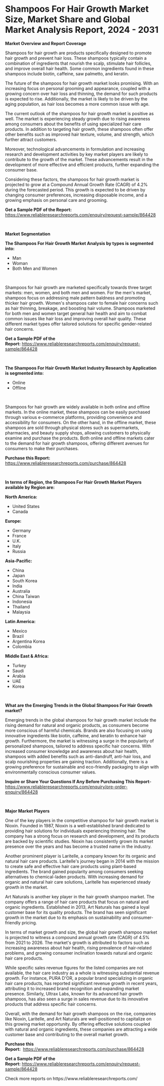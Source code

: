 <p><h1>Shampoos For Hair Growth Market Size, Market Share and Global Market Analysis Report, 2024 - 2031</h1></p><p><strong>Market Overview and Report Coverage</strong></p>
<p><p>Shampoos for hair growth are products specifically designed to promote hair growth and prevent hair loss. These shampoos typically contain a combination of ingredients that nourish the scalp, stimulate hair follicles, and improve overall hair health. Some common ingredients found in these shampoos include biotin, caffeine, saw palmetto, and keratin.</p><p>The future of the shampoos for hair growth market looks promising. With an increasing focus on personal grooming and appearance, coupled with a growing concern over hair loss and thinning, the demand for such products is expected to rise. Additionally, the market is likely to be driven by the aging population, as hair loss becomes a more common issue with age.</p><p>The current outlook of the shampoos for hair growth market is positive as well. The market is experiencing steady growth due to rising awareness among consumers about the benefits of using specialized hair care products. In addition to targeting hair growth, these shampoos often offer other benefits such as improved hair texture, volume, and strength, which further attract customers.</p><p>Moreover, technological advancements in formulation and increasing research and development activities by key market players are likely to contribute to the growth of the market. These advancements result in the development of more effective and efficient products, further expanding the consumer base.</p><p>Considering these factors, the shampoos for hair growth market is projected to grow at a Compound Annual Growth Rate (CAGR) of 4.2% during the forecasted period. This growth is expected to be driven by changing consumer preferences, increasing disposable income, and a growing emphasis on personal care and grooming.</p></p>
<p><strong>Get a Sample PDF of the Report:</strong> <a href="https://www.reliableresearchreports.com/enquiry/request-sample/864428">https://www.reliableresearchreports.com/enquiry/request-sample/864428</a></p>
<p>&nbsp;</p>
<p><strong>Market Segmentation</strong></p>
<p><strong>The Shampoos For Hair Growth Market Analysis by types is segmented into:</strong></p>
<p><ul><li>Man</li><li>Woman</li><li>Both Men and Women</li></ul></p>
<p>&nbsp;</p>
<p><p>Shampoos for hair growth are marketed specifically towards three target markets: men, women, and both men and women. For the men's market, shampoos focus on addressing male pattern baldness and promoting thicker hair growth. Women's shampoos cater to female hair concerns such as hair thinning, breakage, and boosting hair volume. Shampoos marketed for both men and women target general hair health and aim to combat common issues like hair loss and improving overall hair quality. These different market types offer tailored solutions for specific gender-related hair concerns.</p></p>
<p><strong>Get a Sample PDF of the Report:</strong>&nbsp;<a href="https://www.reliableresearchreports.com/enquiry/request-sample/864428">https://www.reliableresearchreports.com/enquiry/request-sample/864428</a></p>
<p>&nbsp;</p>
<p><strong>The Shampoos For Hair Growth Market Industry Research by Application is segmented into:</strong></p>
<p><ul><li>Online</li><li>Offline</li></ul></p>
<p>&nbsp;</p>
<p><p>Shampoos for hair growth are widely available in both online and offline markets. In the online market, these shampoos can be easily purchased through various e-commerce platforms, providing convenience and accessibility for consumers. On the other hand, in the offline market, these shampoos are sold through physical stores such as supermarkets, pharmacies, and beauty supply shops, allowing customers to physically examine and purchase the products. Both online and offline markets cater to the demand for hair growth shampoos, offering different avenues for consumers to make their purchases.</p></p>
<p><strong>Purchase this Report:</strong>&nbsp; <a href="https://www.reliableresearchreports.com/purchase/864428">https://www.reliableresearchreports.com/purchase/864428</a></p>
<p>&nbsp;</p>
<p><strong>In terms of Region, the Shampoos For Hair Growth Market Players available by Region are:</strong></p>
<p>
    <p> <strong> North America: </strong>
        <ul>
            <li>United States</li>
            <li>Canada</li>
        </ul>
        </p> 
    <p> <strong> Europe: </strong>
        <ul>
            <li>Germany</li>
            <li>France</li>
            <li>U.K.</li>
            <li>Italy</li>
            <li>Russia</li>
        </ul>
        </p> 
    <p> <strong> Asia-Pacific: </strong>
        <ul>
            <li>China</li>
            <li>Japan</li>
            <li>South Korea</li>
            <li>India</li>
            <li>Australia</li>
            <li>China Taiwan</li>
            <li>Indonesia</li>
            <li>Thailand</li>
            <li>Malaysia</li>
        </ul>
        </p> 
    <p> <strong> Latin America: </strong>
        <ul>
            <li>Mexico</li>
            <li>Brazil</li>
            <li>Argentina Korea</li>
            <li>Colombia</li>
        </ul>
        </p> 
    <p> <strong> Middle East & Africa: </strong>
        <ul>
            <li>Turkey</li>
            <li>Saudi</li>
            <li>Arabia</li>
            <li>UAE</li>
            <li>Korea</li>
        </ul>
    </p>
    </p>
<p>&nbsp;</p>
<p><strong>What are the Emerging Trends in the Global Shampoos For Hair Growth market?</strong></p>
<p><p>Emerging trends in the global shampoos for hair growth market include the rising demand for natural and organic products, as consumers become more conscious of harmful chemicals. Brands are also focusing on using innovative ingredients like biotin, caffeine, and keratin to enhance hair growth. Furthermore, the market is witnessing a surge in the popularity of personalized shampoos, tailored to address specific hair concerns. With increased consumer knowledge and awareness about hair health, shampoos with added benefits such as anti-dandruff, anti-hair loss, and scalp nourishing properties are gaining traction. Additionally, there is a growing preference for sustainable and eco-friendly packaging to align with environmentally conscious consumer values.</p></p>
<p><strong>Inquire or Share Your Questions If Any Before Purchasing This Report</strong>- <a href="https://www.reliableresearchreports.com/enquiry/pre-order-enquiry/864428">https://www.reliableresearchreports.com/enquiry/pre-order-enquiry/864428</a></p>
<p>&nbsp;</p>
<p><strong>Major Market Players</strong></p>
<p><p>One of the key players in the competitive shampoo for hair growth market is Nioxin. Founded in 1987, Nioxin is a well-established brand dedicated to providing hair solutions for individuals experiencing thinning hair. The company has a strong focus on research and development, and its products are backed by scientific studies. Nioxin has consistently grown its market presence over the years and has become a trusted name in the industry.</p><p>Another prominent player is Laritelle, a company known for its organic and natural hair care products. Laritelle's journey began in 2014 with the mission to create safe and effective hair care products using plant-based ingredients. The brand gained popularity among consumers seeking alternatives to chemical-laden products. With increasing demand for organic and natural hair care solutions, Laritelle has experienced steady growth in the market.</p><p>Art Naturals is another key player in the hair growth shampoo market. The company offers a range of hair care products that focus on natural and organic ingredients. Established in 2013, Art Naturals has gained a loyal customer base for its quality products. The brand has seen significant growth in the market due to its emphasis on sustainability and consumer-friendly pricing.</p><p>In terms of market growth and size, the global hair growth shampoo market is projected to witness a compound annual growth rate (CAGR) of 4.5% from 2021 to 2026. The market's growth is attributed to factors such as increasing awareness about hair health, rising prevalence of hair-related problems, and growing consumer inclination towards natural and organic hair care products.</p><p>While specific sales revenue figures for the listed companies are not available, the hair care industry as a whole is witnessing substantial revenue growth. For instance, PURA D'OR, a popular brand specializing in organic hair care products, has reported significant revenue growth in recent years, attributing it to increased brand recognition and expanding market presence. Similarly, Ultrax Labs, known for its advanced hair growth shampoos, has also seen a surge in sales revenue due to its innovative products that address specific hair concerns.</p><p>Overall, with the demand for hair growth shampoos on the rise, companies like Nioxin, Laritelle, and Art Naturals are well-positioned to capitalize on this growing market opportunity. By offering effective solutions coupled with natural and organic ingredients, these companies are attracting a wide customer base and contributing to the overall market growth.</p></p>
<p><strong>Purchase this Report:</strong>&nbsp;&nbsp;<a href="https://www.reliableresearchreports.com/purchase/864428">https://www.reliableresearchreports.com/purchase/864428</a></p>
<p></p>
<p><strong>Get a Sample PDF of the Report:</strong>&nbsp;<a href="https://www.reliableresearchreports.com/enquiry/request-sample/864428">https://www.reliableresearchreports.com/enquiry/request-sample/864428</a></p>
<p>Check more reports on https://www.reliableresearchreports.com/</p>